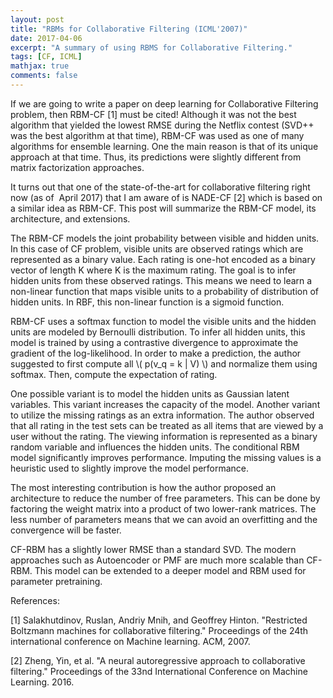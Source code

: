 ```yaml
---
layout: post
title: "RBMs for Collaborative Filtering (ICML'2007)"
date: 2017-04-06
excerpt: "A summary of using RBMS for Collaborative Filtering."
tags: [CF, ICML]
mathjax: true
comments: false
---
```


If we are going to write a paper on deep learning for Collaborative Filtering problem, then RBM-CF [1] must be cited! Although it was not the best algorithm that yielded the lowest RMSE during the Netflix contest (SVD++ was the best algorithm at that time), RBM-CF was used as one of many algorithms for ensemble learning. One the main reason is that of its unique approach at that time. Thus, its predictions were slightly different from matrix factorization approaches.

It turns out that one of the state-of-the-art for collaborative filtering right now (as of  April 2017) that I am aware of is NADE-CF [2] which is based on a similar idea as RBM-CF. This post will summarize the RBM-CF model, its architecture, and extensions.

The RBM-CF models the joint probability between visible and hidden units. In this case of CF problem, visible units are observed ratings which are represented as a binary value. Each rating is one-hot encoded as a binary vector of length K where K is the maximum rating. The goal is to infer hidden units from these observed ratings. This means we need to learn a non-linear function that maps visible units to a probability of distribution of hidden units. In RBF, this non-linear function is a sigmoid function.

RBM-CF uses a softmax function to model the visible units and the hidden units are modeled by Bernoulli distribution. To infer all hidden units, this model is trained by using a contrastive divergence to approximate the gradient of the log-likelihood. In order to make a prediction, the author suggested to first compute all \\( p(v_q = k | V) \\) and normalize them using softmax. Then, compute the expectation of rating.

One possible variant is to model the hidden units as Gaussian latent variables. This variant increases the capacity of the model. Another variant to utilize the missing ratings as an extra information. The author observed that all rating in the test sets can be treated as all items that are viewed by a user without the rating. The viewing information is represented as a binary random variable and influences the hidden units. The conditional RBM model significantly improves performance. Imputing the missing values is a heuristic used to slightly improve the model performance.

The most interesting contribution is how the author proposed an architecture to reduce the number of free parameters. This can be done by factoring the weight matrix into a product of two lower-rank matrices. The less number of parameters means that we can avoid an overfitting and the convergence will be faster.

CF-RBM has a slightly lower RMSE than a standard SVD. The modern approaches such as Autoencoder or PMF are much more scalable than CF-RBM. This model can be extended to a deeper model and RBM used for parameter pretraining.

References:

[1] Salakhutdinov, Ruslan, Andriy Mnih, and Geoffrey Hinton. "Restricted Boltzmann machines for collaborative filtering." Proceedings of the 24th international conference on Machine learning. ACM, 2007.

[2] Zheng, Yin, et al. "A neural autoregressive approach to collaborative filtering." Proceedings of the 33nd International Conference on Machine Learning. 2016.
